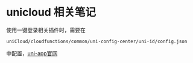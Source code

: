 # unicloud 相关笔记

使用一键登录相关插件时，需要在

``` text
uniCloud/cloudfunctions/common/uni-config-center/uni-id/config.json
```

中配置，[uni-app官网](https://uniapp.dcloud.net.cn/uniCloud/uni-id-summary.html#config)
